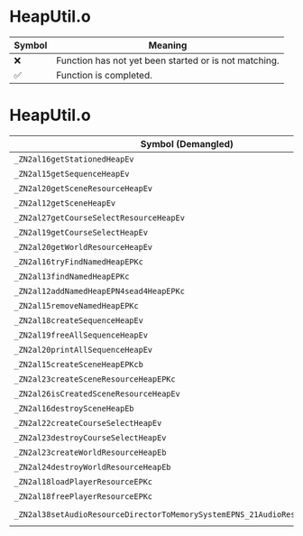 # HeapUtil.o
| Symbol | Meaning 
| ------------- | ------------- 
| :x: | Function has not yet been started or is not matching. 
| :white_check_mark: | Function is completed. 


# HeapUtil.o
| Symbol (Demangled) | Symbol (Mangled) | Decompiled? |
| ------------- |  ------------- | ------------- |
| `_ZN2al16getStationedHeapEv` | `al::getStationedHeap(void)` | :white_check_mark: |
| `_ZN2al15getSequenceHeapEv` | `al::getSequenceHeap(void)` | :white_check_mark: |
| `_ZN2al20getSceneResourceHeapEv` | `al::getSceneResourceHeap(void)` | :white_check_mark: |
| `_ZN2al12getSceneHeapEv` | `al::getSceneHeap(void)` | :white_check_mark: |
| `_ZN2al27getCourseSelectResourceHeapEv` | `al::getCourseSelectResourceHeap(void)` | :white_check_mark: |
| `_ZN2al19getCourseSelectHeapEv` | `al::getCourseSelectHeap(void)` | :white_check_mark: |
| `_ZN2al20getWorldResourceHeapEv` | `al::getWorldResourceHeap(void)` | :white_check_mark: |
| `_ZN2al16tryFindNamedHeapEPKc` | `al::tryFindNamedHeap(char const*)` | :white_check_mark: |
| `_ZN2al13findNamedHeapEPKc` | `al::findNamedHeap(char const*)` | :white_check_mark: |
| `_ZN2al12addNamedHeapEPN4sead4HeapEPKc` | `al::addNamedHeap(sead::Heap *,char const*)` | :white_check_mark: |
| `_ZN2al15removeNamedHeapEPKc` | `al::removeNamedHeap(char const*)` | :white_check_mark: |
| `_ZN2al18createSequenceHeapEv` | `al::createSequenceHeap(void)` | :white_check_mark: |
| `_ZN2al19freeAllSequenceHeapEv` | `al::freeAllSequenceHeap(void)` | :white_check_mark: |
| `_ZN2al20printAllSequenceHeapEv` | `al::printAllSequenceHeap(void)` | :white_check_mark: |
| `_ZN2al15createSceneHeapEPKcb` | `al::createSceneHeap(char const*,bool)` | :white_check_mark: |
| `_ZN2al23createSceneResourceHeapEPKc` | `al::createSceneResourceHeap(char const*)` | :white_check_mark: |
| `_ZN2al26isCreatedSceneResourceHeapEv` | `al::isCreatedSceneResourceHeap(void)` | :white_check_mark: |
| `_ZN2al16destroySceneHeapEb` | `al::destroySceneHeap(bool)` | :white_check_mark: |
| `_ZN2al22createCourseSelectHeapEv` | `al::createCourseSelectHeap(void)` | :white_check_mark: |
| `_ZN2al23destroyCourseSelectHeapEv` | `al::destroyCourseSelectHeap(void)` | :white_check_mark: |
| `_ZN2al23createWorldResourceHeapEb` | `al::createWorldResourceHeap(bool)` | :white_check_mark: |
| `_ZN2al24destroyWorldResourceHeapEb` | `al::destroyWorldResourceHeap(bool)` | :white_check_mark: |
| `_ZN2al18loadPlayerResourceEPKc` | `al::loadPlayerResource(char const*)` | :white_check_mark: |
| `_ZN2al18freePlayerResourceEPKc` | `al::freePlayerResource(char const*)` | :white_check_mark: |
| `_ZN2al38setAudioResourceDirectorToMemorySystemEPNS_21AudioResourceDirectorE` | `al::setAudioResourceDirectorToMemorySystem(al::AudioResourceDirector *)` | :white_check_mark: |
